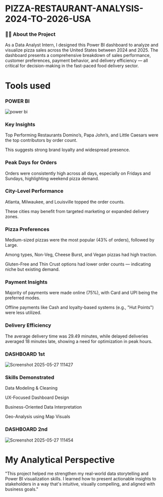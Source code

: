 # PIZZA-RESTAURANT-ANALYSIS-2024-TO-2026-USA

### 👨‍💻 About the Project
As a Data Analyst Intern, I designed this Power BI dashboard to analyze and visualize pizza sales across the United States between 2024 and 2025. The dashboard presents a comprehensive breakdown of sales performance, customer preferences, payment behavior, and delivery efficiency — all critical for decision-making in the fast-paced food delivery sector.
# Tools used 
### POWER BI 
![power bi](https://github.com/user-attachments/assets/499f2d69-7ef3-4509-ae1d-8927d2eb12eb)


### Key Insights
Top Performing Restaurants
Domino’s, Papa John’s, and Little Caesars were the top contributors by order count.

This suggests strong brand loyalty and widespread presence.

### Peak Days for Orders
Orders were consistently high across all days, especially on Fridays and Sundays, highlighting weekend pizza demand.

### City-Level Performance
Atlanta, Milwaukee, and Louisville topped the order counts.

These cities may benefit from targeted marketing or expanded delivery zones.

### Pizza Preferences
Medium-sized pizzas were the most popular (43% of orders), followed by Large.

Among types, Non-Veg, Cheese Burst, and Vegan pizzas had high traction.

Gluten-Free and Thin Crust options had lower order counts — indicating niche but existing demand.

### Payment Insights
Majority of payments were made online (75%), with Card and UPI being the preferred modes.

Offline payments like Cash and loyalty-based systems (e.g., "Hut Points") were less utilized.

### Delivery Efficiency
The average delivery time was 29.49 minutes, while delayed deliveries averaged 18 minutes late, showing a need for optimization in peak hours.

### DASHBOARD 1st
![Screenshot 2025-05-27 111427](https://github.com/user-attachments/assets/1530b0c0-2627-457d-9d3e-4f431c80194c)



### Skills Demonstrated
Data Modeling & Cleaning

UX-Focused Dashboard Design

Business-Oriented Data Interpretation

Geo-Analysis using Map Visuals

### DASHBOARD 2nd
![Screenshot 2025-05-27 111454](https://github.com/user-attachments/assets/a338610e-4122-40ea-b378-430b459bcc37)



# My Analytical Perspective
"This project helped me strengthen my real-world data storytelling and Power BI visualization skills. I learned how to present actionable insights to stakeholders in a way that's intuitive, visually compelling, and aligned with business goals."



















